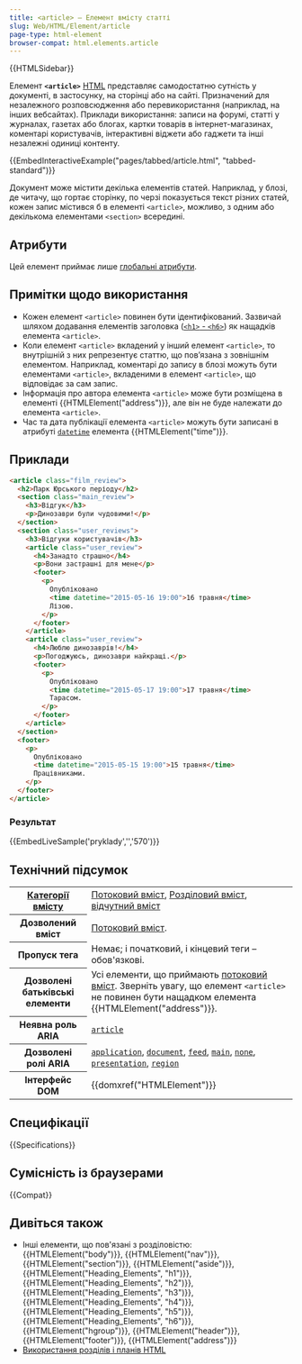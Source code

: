 ```yaml
---
title: <article> – Елемент вмісту статті
slug: Web/HTML/Element/article
page-type: html-element
browser-compat: html.elements.article
---
```


{{HTMLSidebar}}

Елемент **`<article>`** [HTML](/uk/docs/Web/HTML) представляє самодостатню сутність у документі, в застосунку, на сторінці або на сайті. Призначений для незалежного розповсюдження або перевикористання (наприклад, на інших вебсайтах). Приклади використання: записи на форумі, статті у журналах, газетах або блогах, картки товарів в інтернет-магазинах, коментарі користувачів, інтерактивні віджети або гаджети та інші незалежні одиниці контенту.

{{EmbedInteractiveExample("pages/tabbed/article.html", "tabbed-standard")}}

Документ може містити декілька елементів статей. Наприклад, у блозі, де читачу, що гортає сторінку, по черзі показується текст різних статей, кожен запис містився б в елементі `<article>`, можливо, з одним або декількома елементами `<section>` всередині.

## Атрибути

Цей елемент приймає лише [глобальні атрибути](/uk/docs/Web/HTML/Global_attributes).

## Примітки щодо використання

- Кожен елемент `<article>` повинен бути ідентифікований. Зазвичай шляхом додавання елементів заголовка ([`<h1>` - `<h6>`](/uk/docs/Web/HTML/Element/Heading_Elements)) як нащадків елемента `<article>`.
- Коли елемент `<article>` вкладений у інший елемент `<article>`, то внутрішній з них репрезентує статтю, що повʼязана з зовнішнім елементом. Наприклад, коментарі до запису в блозі можуть бути елементами `<article>`, вкладеними в елемент `<article>`, що відповідає за сам запис.
- Інформація про автора елемента `<article>` може бути розміщена в елементі {{HTMLElement("address")}}, але він не буде належати до елемента `<article>`.
- Час та дата публікації елемента `<article>` можуть бути записані в атрибуті [`datetime`](/uk/docs/Web/HTML/Element/time#datetime) елемента {{HTMLElement("time")}}.

## Приклади

```html
<article class="film_review">
  <h2>Парк Юрського періоду</h2>
  <section class="main_review">
    <h3>Відгук</h3>
    <p>Динозаври були чудовими!</p>
  </section>
  <section class="user_reviews">
    <h3>Відгуки користувачів</h3>
    <article class="user_review">
      <h4>Занадто страшно</h4>
      <p>Вони застрашні для мене</p>
      <footer>
        <p>
          Опубліковано
          <time datetime="2015-05-16 19:00">16 травня</time>
          Лізою.
        </p>
      </footer>
    </article>
    <article class="user_review">
      <h4>Люблю динозаврів!</h4>
      <p>Погоджуюсь, динозаври найкращі.</p>
      <footer>
        <p>
          Опубліковано
          <time datetime="2015-05-17 19:00">17 травня</time>
          Тарасом.
        </p>
      </footer>
    </article>
  </section>
  <footer>
    <p>
      Опубліковано
      <time datetime="2015-05-15 19:00">15 травня</time>
      Працівниками.
    </p>
  </footer>
</article>
```

### Результат

{{EmbedLiveSample('pryklady','','570')}}

## Технічний підсумок

<table class="properties">
  <tbody>
    <tr>
      <th scope="row">
        <a href="/uk/docs/Web/HTML/Content_categories"
          >Категорії вмісту</a
        >
      </th>
      <td>
        <a href="/uk/docs/Web/HTML/Content_categories#potokovyi-vmist"
          >Потоковий вміст</a
        >,
        <a
          href="/uk/docs/Web/HTML/Content_categories#rozdilovyi-vmist"
          >Розділовий вміст</a
        >,
        <a href="/uk/docs/Web/HTML/Content_categories#vidchutnyi-vmist"
          >відчутний вміст</a
        >
      </td>
    </tr>
    <tr>
      <th scope="row">Дозволений вміст</th>
      <td>
        <a href="/uk/docs/Web/HTML/Content_categories#potokovyi-vmist"
          >Потоковий вміст</a
        >.
      </td>
    </tr>
    <tr>
      <th scope="row">Пропуск тега</th>
      <td>Немає; і початковий, і кінцевий теги – обов'язкові.</td>
    </tr>
    <tr>
      <th scope="row">Дозволені батьківські елементи</th>
      <td>
        Усі елементи, що приймають
        <a href="/uk/docs/Web/HTML/Content_categories#potokovyi-vmist"
          >потоковий вміст</a
        >. Зверніть увагу, що елемент <code>&#x3C;article></code> не повинен бути
           нащадком елемента {{HTMLElement("address")}}.
      </td>
    </tr>
    <tr>
      <th scope="row">Неявна роль ARIA</th>
      <td>
        <code
          ><a href="/uk/docs/Web/Accessibility/ARIA/Roles/article_role"
            >article</a
          ></code
        >
      </td>
    </tr>
    <tr>
      <th scope="row">Дозволені ролі ARIA</th>
      <td>
        <a href="/uk/docs/Web/Accessibility/ARIA/Roles/application_role"><code>application</code></a>, <a href="/uk/docs/Web/Accessibility/ARIA/Roles/document_role"><code>document</code></a>,
        <a href="/uk/docs/Web/Accessibility/ARIA/Roles/feed_role"><code>feed</code></a>, <a href="/uk/docs/Web/Accessibility/ARIA/Roles/main_role"><code>main</code></a>,
        <a href="/uk/docs/Web/Accessibility/ARIA/Roles/none_role"><code>none</code></a>, <a href="/uk/docs/Web/Accessibility/ARIA/Roles/presentation_role"><code>presentation</code></a>,
        <a href="/uk/docs/Web/Accessibility/ARIA/Roles/region_role"><code>region</code></a>
      </td>
    </tr>
    <tr>
      <th scope="row">Інтерфейс DOM</th>
      <td>{{domxref("HTMLElement")}}</td>
    </tr>
  </tbody>
</table>

## Специфікації

{{Specifications}}

## Сумісність із браузерами

{{Compat}}

## Дивіться також

- Інші елементи, що пов'язані з розділовістю: {{HTMLElement("body")}}, {{HTMLElement("nav")}}, {{HTMLElement("section")}}, {{HTMLElement("aside")}}, {{HTMLElement("Heading_Elements", "h1")}}, {{HTMLElement("Heading_Elements", "h2")}}, {{HTMLElement("Heading_Elements", "h3")}}, {{HTMLElement("Heading_Elements", "h4")}}, {{HTMLElement("Heading_Elements", "h5")}}, {{HTMLElement("Heading_Elements", "h6")}}, {{HTMLElement("hgroup")}}, {{HTMLElement("header")}}, {{HTMLElement("footer")}}, {{HTMLElement("address")}}
- [Використання розділів і планів HTML](/uk/docs/Web/HTML/Element/Heading_Elements)
